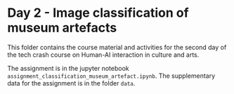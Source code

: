 # Day 2 - Image classification of museum artefacts

This folder contains the course material and activities for the second day of the tech crash course on Human-AI interaction in culture and arts.

The assignment is in the jupyter notebook `assignment_classification_museum_artefact.ipynb`.
The supplementary data for the assignment is in the folder `data`.